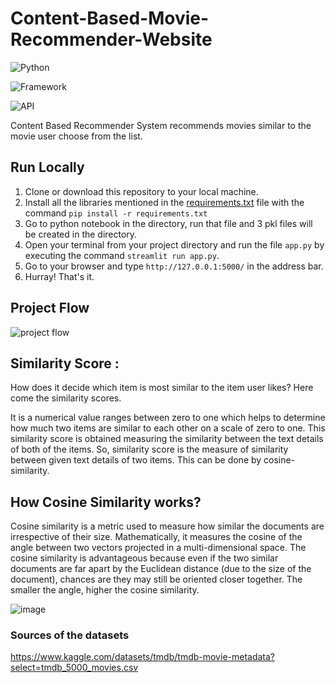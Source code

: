 # Content-Based-Movie-Recommender-Website

![Python](https://img.shields.io/badge/Python-3.10.4-blueviolet) 

![Framework](https://img.shields.io/badge/Framework-Streamlit-red)

![API](https://img.shields.io/badge/API-TMDB-fcba03)

Content Based Recommender System recommends movies similar to the movie user choose from the list.

## Run Locally
1. Clone or download this repository to your local machine.
2. Install all the libraries mentioned in the [requirements.txt](https://github.com/kishan0725/Movie-Recommendation-System-with-Sentiment-Analysis/blob/master/requirements.txt) file with the command `pip install -r requirements.txt`
3. Go to python notebook in the directory, run that file and 3 pkl files will be created in the directory.
4. Open your terminal from your project directory and run the file `app.py` by executing the command `streamlit run app.py`.
4. Go to your browser and type `http://127.0.0.1:5000/` in the address bar.
5. Hurray! That's it.



## Project Flow

![project flow](https://user-images.githubusercontent.com/78557327/170816926-790bf3da-10f3-4abb-909f-59b3606b7d8c.png)


## Similarity Score : 

   How does it decide which item is most similar to the item user likes? Here come the similarity scores.
   
   It is a numerical value ranges between zero to one which helps to determine how much two items are similar to each other on a scale of zero to one. This similarity score is obtained measuring the similarity between the text details of both of the items. So, similarity score is the measure of similarity between given text details of two items. This can be done by cosine-similarity.
   
## How Cosine Similarity works?
  Cosine similarity is a metric used to measure how similar the documents are irrespective of their size. Mathematically, it measures the cosine of the angle between two vectors projected in a multi-dimensional space. The cosine similarity is advantageous because even if the two similar documents are far apart by the Euclidean distance (due to the size of the document), chances are they may still be oriented closer together. The smaller the angle, higher the cosine similarity.
  
  ![image](https://user-images.githubusercontent.com/36665975/70401457-a7530680-1a55-11ea-9158-97d4e8515ca4.png)

### Sources of the datasets 
https://www.kaggle.com/datasets/tmdb/tmdb-movie-metadata?select=tmdb_5000_movies.csv


